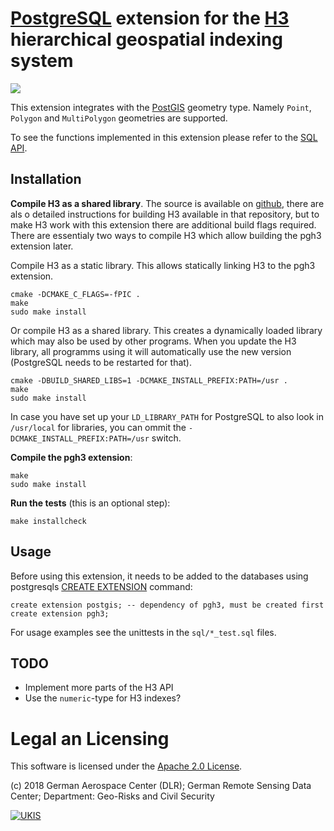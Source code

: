 # [PostgreSQL](https://www.postgresql.org) extension for the [H3](https://uber.github.io/h3) hierarchical geospatial indexing system

![](doc/hexagons-example.png)

This extension integrates with the [PostGIS](https://postgis.net/) geometry type. Namely `Point`, `Polygon` and `MultiPolygon` geometries are supported.

To see the functions implemented in this extension please refer to the [SQL API](doc/pgh3.md).


## Installation

__Compile H3 as a shared library__. The source is available on [github](https://github.com/uber/h3), there are als
o detailed instructions for building H3 available in that repository, but to make H3 work with this extension there 
are additional build flags required. There are essentialy two ways to compile H3 which allow building the pgh3 extension
later.

Compile H3 as a static library. This allows statically linking H3 to the pgh3 extension. 

    cmake -DCMAKE_C_FLAGS=-fPIC .
    make
    sudo make install

Or compile H3 as a shared library. This creates a dynamically loaded library which may also be used by other programs. When
you update the H3 library, all programms using it will automatically use the new version (PostgreSQL needs to 
be restarted for that).

    cmake -DBUILD_SHARED_LIBS=1 -DCMAKE_INSTALL_PREFIX:PATH=/usr .
    make
    sudo make install

In case you have set up your `LD_LIBRARY_PATH` for PostgreSQL to also look in `/usr/local` for libraries, you can ommit the `-DCMAKE_INSTALL_PREFIX:PATH=/usr` switch.

__Compile the pgh3 extension__:

    make
    sudo make install

__Run the tests__ (this is an optional step):

    make installcheck

## Usage

Before using this extension, it needs to be added to the databases using postgresqls [CREATE EXTENSION](https://www.postgresql.org/docs/current/static/sql-createextension.html) command:

    create extension postgis; -- dependency of pgh3, must be created first
    create extension pgh3;

For usage examples see the unittests in the `sql/*_test.sql` files.

## TODO

* Implement more parts of the H3 API
* Use the `numeric`-type for H3 indexes?

# Legal an Licensing

This software is licensed under the [Apache 2.0 License](LICENSE.txt).

(c) 2018 German Aerospace Center (DLR); German Remote Sensing Data Center; Department: Geo-Risks and Civil Security

[![UKIS](doc/ukis-logo.png)](https://www.dlr.de/eoc/en/desktopdefault.aspx/tabid-5413/10560_read-21914/)
